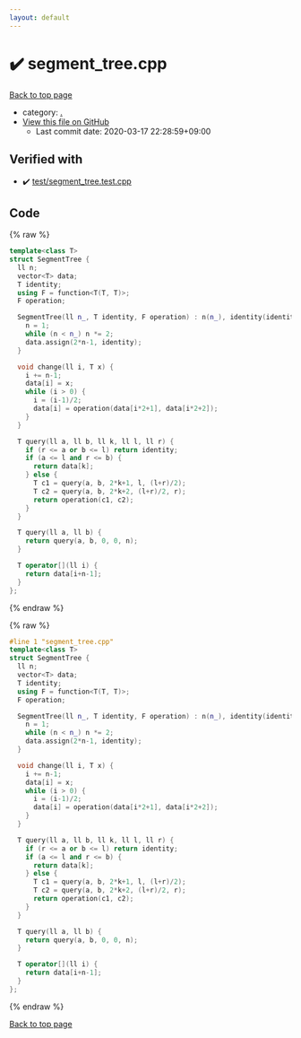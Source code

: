 ```yaml
---
layout: default
---
```


<!-- mathjax config similar to math.stackexchange -->
<script type="text/javascript" async
  src="https://cdnjs.cloudflare.com/ajax/libs/mathjax/2.7.5/MathJax.js?config=TeX-MML-AM_CHTML">
</script>
<script type="text/x-mathjax-config">
  MathJax.Hub.Config({
    TeX: { equationNumbers: { autoNumber: "AMS" }},
    tex2jax: {
      inlineMath: [ ['$','$'] ],
      processEscapes: true
    },
    "HTML-CSS": { matchFontHeight: false },
    displayAlign: "left",
    displayIndent: "2em"
  });
</script>

<script type="text/javascript" src="https://cdnjs.cloudflare.com/ajax/libs/jquery/3.4.1/jquery.min.js"></script>
<script src="https://cdn.jsdelivr.net/npm/jquery-balloon-js@1.1.2/jquery.balloon.min.js" integrity="sha256-ZEYs9VrgAeNuPvs15E39OsyOJaIkXEEt10fzxJ20+2I=" crossorigin="anonymous"></script>
<script type="text/javascript" src="../assets/js/copy-button.js"></script>
<link rel="stylesheet" href="../assets/css/copy-button.css" />


# :heavy_check_mark: segment_tree.cpp

<a href="../index.html">Back to top page</a>

* category: <a href="../index.html#5058f1af8388633f609cadb75a75dc9d">.</a>
* <a href="{{ site.github.repository_url }}/blob/master/segment_tree.cpp">View this file on GitHub</a>
    - Last commit date: 2020-03-17 22:28:59+09:00




## Verified with

* :heavy_check_mark: <a href="../verify/test/segment_tree.test.cpp.html">test/segment_tree.test.cpp</a>


## Code

<a id="unbundled"></a>
{% raw %}
```cpp
template<class T>
struct SegmentTree {
  ll n;
  vector<T> data;
  T identity;
  using F = function<T(T, T)>;
  F operation;

  SegmentTree(ll n_, T identity, F operation) : n(n_), identity(identity), operation(operation) {
    n = 1;
    while (n < n_) n *= 2;
    data.assign(2*n-1, identity);
  }

  void change(ll i, T x) {
    i += n-1;
    data[i] = x;
    while (i > 0) {
      i = (i-1)/2;
      data[i] = operation(data[i*2+1], data[i*2+2]);
    }
  }

  T query(ll a, ll b, ll k, ll l, ll r) {
    if (r <= a or b <= l) return identity;
    if (a <= l and r <= b) {
      return data[k];
    } else {
      T c1 = query(a, b, 2*k+1, l, (l+r)/2);
      T c2 = query(a, b, 2*k+2, (l+r)/2, r);
      return operation(c1, c2);
    }
  }

  T query(ll a, ll b) {
    return query(a, b, 0, 0, n);
  }

  T operator[](ll i) {
    return data[i+n-1];
  }
};

```
{% endraw %}

<a id="bundled"></a>
{% raw %}
```cpp
#line 1 "segment_tree.cpp"
template<class T>
struct SegmentTree {
  ll n;
  vector<T> data;
  T identity;
  using F = function<T(T, T)>;
  F operation;

  SegmentTree(ll n_, T identity, F operation) : n(n_), identity(identity), operation(operation) {
    n = 1;
    while (n < n_) n *= 2;
    data.assign(2*n-1, identity);
  }

  void change(ll i, T x) {
    i += n-1;
    data[i] = x;
    while (i > 0) {
      i = (i-1)/2;
      data[i] = operation(data[i*2+1], data[i*2+2]);
    }
  }

  T query(ll a, ll b, ll k, ll l, ll r) {
    if (r <= a or b <= l) return identity;
    if (a <= l and r <= b) {
      return data[k];
    } else {
      T c1 = query(a, b, 2*k+1, l, (l+r)/2);
      T c2 = query(a, b, 2*k+2, (l+r)/2, r);
      return operation(c1, c2);
    }
  }

  T query(ll a, ll b) {
    return query(a, b, 0, 0, n);
  }

  T operator[](ll i) {
    return data[i+n-1];
  }
};

```
{% endraw %}

<a href="../index.html">Back to top page</a>

